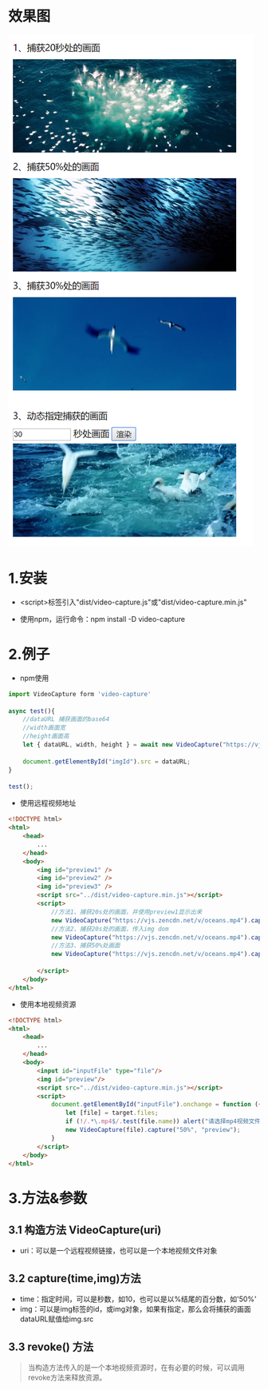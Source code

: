 # 效果图
<img src="https://raw.githubusercontent.com/destiny-wenlun/video-capture/master/img/demo.png"  />

# 1.安装
* &lt;script&gt;标签引入"dist/video-capture.js"或"dist/video-capture.min.js"
+ 使用npm，运行命令：npm install -D video-capture
# 2.例子

* npm使用
``` javascript
import VideoCapture form 'video-capture'

async test(){
    //dataURL 捕获画面的base64
    //width画面宽
    //height画面高
    let { dataURL, width, height } = await new VideoCapture("https://vjs.zencdn.net/v/oceans.mp4").capture("10%");

    document.getElementById("imgId").src = dataURL;
}

test();
```

* 使用远程视频地址
```html
<!DOCTYPE html>
<html>
    <head>
        ...
    </head>
    <body>
        <img id="preview1" />
        <img id="preview2" />
        <img id="preview3" />
        <script src="../dist/video-capture.min.js"></script>
        <script>
            //方法1、捕获20s处的画面，并使用preview1显示出来
            new VideoCapture("https://vjs.zencdn.net/v/oceans.mp4").capture(20, "preview1");
            //方法2、捕获20s处的画面，传入img dom
            new VideoCapture("https://vjs.zencdn.net/v/oceans.mp4").capture(20, document.getElementById("preview2"));
            //方法3、捕获50%处画面
            new VideoCapture("https://vjs.zencdn.net/v/oceans.mp4").capture("50%", "preview3"));

        </script>
    </body>
</html>
```

* 使用本地视频资源
```html
<!DOCTYPE html>
<html>
    <head>
        ...
    </head>
    <body>
        <input id="inputFile" type="file"/>
        <img id="preview"/>
        <script src="../dist/video-capture.min.js"></script>
        <script>
            document.getElementById("inputFile").onchange = function ({ target }) {
                let [file] = target.files;
                if (!/.*\.mp4$/.test(file.name)) alert("请选择mp4视频文件");
                new VideoCapture(file).capture("50%", "preview");
            }
        </script>
    </body>
</html>
```


# 3.方法&参数
## 3.1 构造方法 VideoCapture(uri)
* uri：可以是一个远程视频链接，也可以是一个本地视频文件对象

## 3.2 capture(time,img)方法
* time：指定时间，可以是秒数，如10，也可以是以%结尾的百分数，如'50%' 
* img：可以是img标签的id，或img对象，如果有指定，那么会将捕获的画面dataURL赋值给img.src

## 3.3 revoke() 方法
> 当构造方法传入的是一个本地视频资源时，在有必要的时候，可以调用revoke方法来释放资源。

